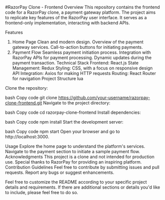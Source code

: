#RazorPay Clone - Frontend
Overview
This repository contains the frontend code for a RazorPay clone, a payment gateway platform. The project aims to replicate key features of the RazorPay user interface. It serves as a frontend-only implementation, interacting with backend APIs.

Features
1. Home Page
Clean and modern design.
Overview of the payment gateway services.
Call-to-action buttons for initiating payments.
2. Payment Flow
Seamless payment initiation process.
Integration with RazorPay APIs for payment processing.
Dynamic updates during the payment transaction.
Technical Stack
Frontend: React.js
State Management: Redux
Styling: CSS, with a focus on responsive design
API Integration: Axios for making HTTP requests
Routing: React Router for navigation
Project Structure
lua

Clone the repository:

bash
Copy code
git clone https://github.com/your-username/razorpay-clone-frontend.git
Navigate to the project directory:

bash
Copy code
cd razorpay-clone-frontend
Install dependencies:

bash
Copy code
npm install
Start the development server:

bash
Copy code
npm start
Open your browser and go to http://localhost:3000.

Usage
Explore the home page to understand the platform's services.
Navigate to the payment section to initiate a sample payment flow.
Acknowledgments
This project is a clone and not intended for production use.
Special thanks to RazorPay for providing an inspiring platform.
Contribution Guidelines
Feel free to contribute by submitting issues and pull requests.
Report any bugs or suggest enhancements.

Feel free to customize the README according to your specific project details and requirements. If there are additional sections or details you'd like to include, please feel free to do so.
